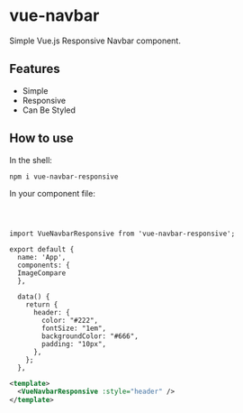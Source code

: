 # vue-navbar

Simple Vue.js Responsive Navbar component.



## Features

- Simple
- Responsive
- Can Be Styled  




## How to use


In the shell:

```
npm i vue-navbar-responsive
```
In your component file:
```vue



import VueNavbarResponsive from 'vue-navbar-responsive';

export default {
  name: 'App',
  components: {
  ImageCompare
  },

  data() {
    return {
      header: {
        color: "#222",
        fontSize: "1em",
        backgroundColor: "#666",
        padding: "10px",
      },
    };
  },
```


```xml
<template>
  <VueNavbarResponsive :style="header" />
</template>
```



